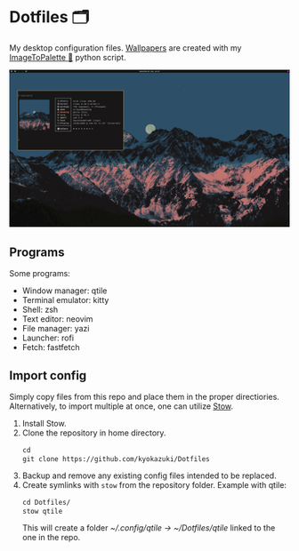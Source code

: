 # Dotfiles :card_index_dividers:
My desktop configuration files. [Wallpapers](/qtile/.config/qtile/) are created with my [ImageToPalette :art:](https://github.com/kyokazuki/ImageToPalette) python script.

![desktop.png](/desktop1.png)

## Programs
Some programs:
- Window manager: qtile
- Terminal emulator: kitty
- Shell: zsh
- Text editor: neovim
- File manager: yazi
- Launcher: rofi
- Fetch: fastfetch

## Import config
Simply copy files from this repo and place them in the proper directiories. Alternatively, to import multiple at once, one can utilize [Stow](https://www.gnu.org/software/stow/).
1. Install Stow.
2. Clone the repository in home directory.
   ```
   cd
   git clone https://github.com/kyokazuki/Dotfiles
   ```
3. Backup and remove any existing config files intended to be replaced.
4. Create symlinks with ``stow`` from the repository folder. Example with qtile:
   ```
   cd Dotfiles/
   stow qtile
   ```
   This will create a folder *~/.config/qtile -> ~/Dotfiles/qtile* linked to the one in the repo.
